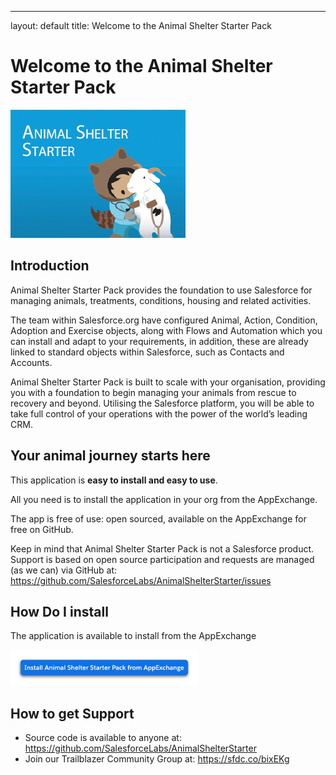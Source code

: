 ---
layout: default
title: Welcome to the Animal Shelter Starter Pack

# Welcome to the Animal Shelter Starter Pack

![Animal Shelter Starter Logo](./images/Animal_Shelter_Starter.png)

## Introduction

Animal Shelter Starter Pack provides the foundation to use Salesforce for managing animals, treatments, conditions, housing and related activities.

The team within Salesforce.org have configured Animal, Action, Condition, Adoption and Exercise objects, along with Flows and Automation which you can install and adapt to your requirements, in addition, these are already linked to standard objects within Salesforce, such as Contacts and Accounts.

Animal Shelter Starter Pack is built to scale with your organisation, providing you with a foundation to begin managing your animals from rescue to recovery and beyond. Utilising the Salesforce platform, you will be able to take full control of your operations with the power of the world’s leading CRM.

## Your animal journey starts here

This application is **easy to install and easy to use**.
 
All you need is to install the application in your org from the AppExchange.

The app is free of use: open sourced, available on the AppExchange for free on GitHub.

Keep in mind that Animal Shelter Starter Pack is not a Salesforce product.  Support is based on open source participation and requests are managed (as we can) via GitHub at:  https://github.com/SalesforceLabs/AnimalShelterStarter/issues

## How Do I install
The application is available to install from the AppExchange

<a href="https://sfdc.co/btyOTa"><img width="300" src="./images/Install_from_AppExchange.png" alt="Install from AppExchange"></a><br/>

## How to get Support

- Source code is available to anyone at: https://github.com/SalesforceLabs/AnimalShelterStarter
- Join our Trailblazer Community Group at: https://sfdc.co/bixEKg





